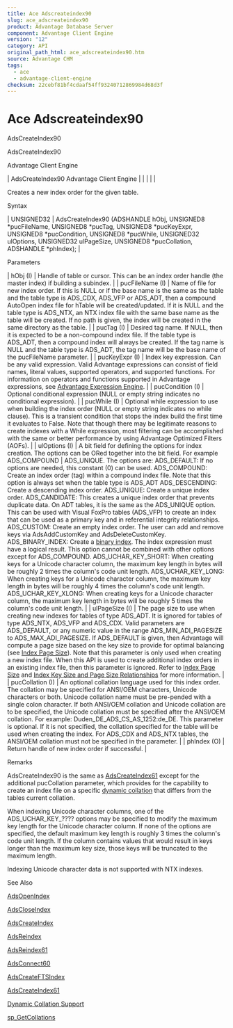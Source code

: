 ```yaml
---
title: Ace Adscreateindex90
slug: ace_adscreateindex90
product: Advantage Database Server
component: Advantage Client Engine
version: "12"
category: API
original_path_html: ace_adscreateindex90.htm
source: Advantage CHM
tags:
  - ace
  - advantage-client-engine
checksum: 22cebf81bf4cdaaf54ff93240712869984d68d3f
---
```


# Ace Adscreateindex90

AdsCreateIndex90

AdsCreateIndex90

Advantage Client Engine

| AdsCreateIndex90  Advantage Client Engine |  |  |  |  |

Creates a new index order for the given table.

Syntax

| UNSIGNED32 | AdsCreateIndex90 (ADSHANDLE hObj,  UNSIGNED8 \*pucFileName,  UNSIGNED8 \*pucTag,  UNSIGNED8 \*pucKeyExpr,  UNSIGNED8 \*pucCondition,  UNSIGNED8 \*pucWhile,  UNSIGNED32 ulOptions,  UNSIGNED32 ulPageSize,  UNSIGNED8 \*pucCollation,  ADSHANDLE \*phIndex); |

Parameters

| hObj (I) | Handle of table or cursor. This can be an index order handle (the master index) if building a subindex. |
| pucFileName (I) | Name of file for new index order. If this is NULL or if the base name is the same as the table and the table type is ADS\_CDX, ADS\_VFP or ADS\_ADT, then a compound AutoOpen index file for hTable will be created/updated. If it is NULL and the table type is ADS\_NTX, an NTX index file with the same base name as the table will be created. If no path is given, the index will be created in the same directory as the table. |
| pucTag (I) | Desired tag name. If NULL, then it is expected to be a non-compound index file. If the table type is ADS\_ADT, then a compound index will always be created. If the tag name is NULL and the table type is ADS\_ADT, the tag name will be the base name of the pucFileName parameter. |
| pucKeyExpr (I) | Index key expression. Can be any valid expression. Valid Advantage expressions can consist of field names, literal values, supported operators, and supported functions. For information on operators and functions supported in Advantage expressions, see [Advantage Expression Engine](master_advantage_expression_engine.md). |
| pucCondition (I) | Optional conditional expression (NULL or empty string indicates no conditional expression). |
| pucWhile (I) | Optional while expression to use when building the index order (NULL or empty string indicates no while clause). This is a transient condition that stops the index build the first time it evaluates to False. Note that though there may be legitimate reasons to create indexes with a While expression, most filtering can be accomplished with the same or better performance by using Advantage Optimized Filters (AOFs). |
| ulOptions (I) | A bit field for defining the options for index creation. The options can be ORed together into the bit field. For example ADS\_COMPOUND | ADS\_UNIQUE. The options are:    ADS\_DEFAULT: If no options are needed, this constant (0) can be used.    ADS\_COMPOUND: Create an index order (tag) within a compound index file. Note that this option is always set when the table type is ADS\_ADT    ADS\_DESCENDING: Create a descending index order.    ADS\_UNIQUE: Create a unique index order.    ADS\_CANDIDATE: This creates a unique index order that prevents duplicate data. On ADT tables, it is the same as the ADS\_UNIQUE option. This can be used with Visual FoxPro tables (ADS\_VFP) to create an index that can be used as a primary key and in referential integrity relationships.    ADS\_CUSTOM: Create an empty index order. The user can add and remove keys via AdsAddCustomKey and AdsDeleteCustomKey.    ADS\_BINARY\_INDEX: Create a [binary index](master_binary_indexes.md). The index expression must have a logical result. This option cannot be combined with other options except for ADS\_COMPOUND.    ADS\_UCHAR\_KEY\_SHORT: When creating keys for a Unicode character column, the maximum key length in bytes will be roughly 2 times the column's code unit length.    ADS\_UCHAR\_KEY\_LONG: When creating keys for a Unicode character column, the maximum key length in bytes will be roughly 4 times the column's code unit length.    ADS\_UCHAR\_KEY\_XLONG: When creating keys for a Unicode character column, the maximum key length in bytes will be roughly 5 times the column's code unit length. |
| ulPageSize (I) | The page size to use when creating new indexes for tables of type ADS\_ADT. It is ignored for tables of type ADS\_NTX, ADS\_VFP and ADS\_CDX. Valid parameters are ADS\_DEFAULT, or any numeric value in the range ADS\_MIN\_ADI\_PAGESIZE to ADS\_MAX\_ADI\_PAGESIZE. If ADS\_DEFAULT is given, then Advantage will compute a page size based on the key size to provide for optimal balancing (see [Index Page Size](master_index_page_size.md)). Note that this parameter is only used when creating a new index file. When this API is used to create additional index orders in an existing index file, then this parameter is ignored. Refer to [Index Page Size](master_index_page_size.md) and [Index Key Size and Page Size Relationships](master_index_key_size_and_page_size_relationships.md) for more information. |
| pucCollation (I) | An optional collation language used for this index order. The collation may be specified for ANSI/OEM characters, Unicode characters or both. Unicode collation name must be pre-pended with a single colon character. If both ANSI/OEM collation and Unicode collation are to be specified, the Unicode collation must be specified after the ANSI/OEM collation. For example: Duden\_DE\_ADS\_CS\_AS\_1252:de\_DE. This parameter is optional. If it is not specified, the collation specified for the table will be used when creating the index. For ADS\_CDX and ADS\_NTX tables, the ANSI/OEM collation must not be specified in the parameter. |
| phIndex (O) | Return handle of new index order if successful. |

Remarks

AdsCreateIndex90 is the same as [AdsCreateIndex61](ace_adscreateindex61.md) except for the additional pucCollation parameter, which provides for the capability to create an index file on a specific [dynamic collation](master_collation_support.md) that differs from the tables current collation.

When indexing Unicode character columns, one of the ADS\_UCHAR\_KEY\_???? options may be specified to modify the maximum key length for the Unicode character column. If none of the options are specified, the default maximum key length is roughly 3 times the column's code unit length. If the column contains values that would result in keys longer than the maximum key size, those keys will be truncated to the maximum length.

Indexing Unicode character data is not supported with NTX indexes.

See Also

[AdsOpenIndex](ace_adsopenindex.md)

[AdsCloseIndex](ace_adscloseindex.md)

[AdsCreateIndex](ace_adscreateindex.md)

[AdsReindex](ace_adsreindex.md)

[AdsReindex61](ace_adsreindex61.md)

[AdsConnect60](ace_adsconnect60.md)

[AdsCreateFTSIndex](ace_adscreateftsindex.md)

[AdsCreateIndex61](ace_adscreateindex61.md)

[Dynamic Collation Support](master_collation_support.md)

[sp\_GetCollations](master_sp_getcollations.md)
